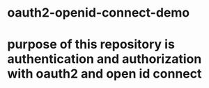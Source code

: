 # oauth2-openid-connect-demo
# purpose of this repository is authentication and authorization with oauth2 and open id connect 
